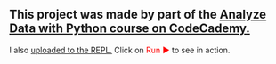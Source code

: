 This project was made by part of the <a 
    href="https://www.codecademy.com/paths/analyze-data-with-python/tracks/ida-5-data-visualization-matplotlib/modules/ida-5-1-introduction-to-matplotlib/informationals/ida-constellations" 
    target="_blank">Analyze Data with Python course on CodeCademy.</a>
  ----------
I also <a 
    href="https://repl.it/@lendoo73/OrionConstellation#main.py" target="_blank">uploaded to the REPL.</a> Click on <span style="color:red">Run &#9658; </span>to see in action.
